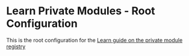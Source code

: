 # Learn Private Modules - Root Configuration

This is the root configuration for the [Learn guide on the private module registry](https://learn.hashicorp.com/terraform/modules/private-modules)
